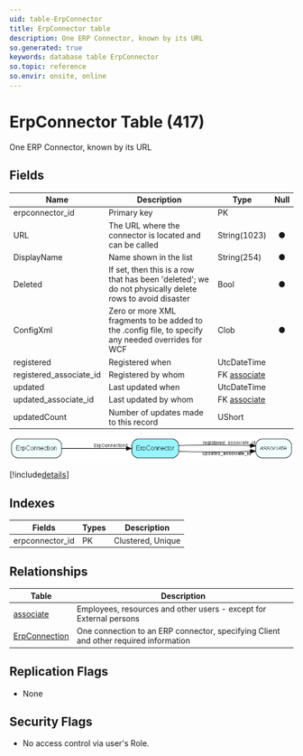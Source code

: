 ```yaml
---
uid: table-ErpConnector
title: ErpConnector table
description: One ERP Connector, known by its URL
so.generated: true
keywords: database table ErpConnector
so.topic: reference
so.envir: onsite, online
---
```


# ErpConnector Table (417)

One ERP Connector, known by its URL

## Fields

| Name | Description | Type | Null |
|------|-------------|------|:----:|
|erpconnector\_id|Primary key|PK| |
|URL|The URL where the connector is located and can be called|String(1023)|&#x25CF;|
|DisplayName|Name shown in the list|String(254)|&#x25CF;|
|Deleted|If set, then this is a row that has been &apos;deleted&apos;; we do not physically delete rows to avoid disaster|Bool|&#x25CF;|
|ConfigXml|Zero or more XML fragments to be added to the .config file, to specify any needed overrides for WCF|Clob|&#x25CF;|
|registered|Registered when|UtcDateTime| |
|registered\_associate\_id|Registered by whom|FK [associate](associate.md)| |
|updated|Last updated when|UtcDateTime| |
|updated\_associate\_id|Last updated by whom|FK [associate](associate.md)| |
|updatedCount|Number of updates made to this record|UShort| |


![ErpConnector table relationship diagram](./media/ErpConnector.png)

[!include[details](./includes/erpconnector.md)]

## Indexes

| Fields | Types | Description |
|--------|-------|-------------|
|erpconnector\_id |PK |Clustered, Unique |

## Relationships

| Table|  Description |
|------|-------------|
|[associate](associate.md)  |Employees, resources and other users - except for External persons |
|[ErpConnection](erpconnection.md)  |One connection to an ERP connector, specifying Client and other required information |


## Replication Flags

* None

## Security Flags

* No access control via user's Role.

